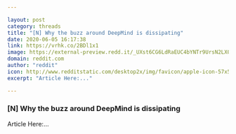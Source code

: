 ```yaml
---

layout: post
category: threads
title: "[N] Why the buzz around DeepMind is dissipating"
date: 2020-06-05 16:17:38
link: https://vrhk.co/2BDl1x1
image: https://external-preview.redd.it/_UXst6CG6LdRaEUC4bYNTr9UrsN2LX0EnbYqHrD6ya4.jpg?width=1024&height=536.12565445&auto=webp&crop=1024:536.12565445,smart&s=54526720582415a49a39f71620d1b369309e9551
domain: reddit.com
author: "reddit"
icon: http://www.redditstatic.com/desktop2x/img/favicon/apple-icon-57x57.png
excerpt: "Article Here:..."

---
```


### [N] Why the buzz around DeepMind is dissipating

Article Here:...